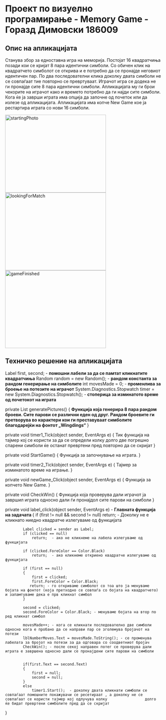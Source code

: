 # Проект по визуелно програмирање - Memory Game - Горазд Димовски 186009
## Опис на апликацијата
Станува збор за едноставна игра на меморија. Постојат 16 квадратчиња позади кои се кријат 8 пара идентични симболи. Со обичен клик на квадратчето симболот се открива и е 
потребно да се пронајде неговиот идентичен пар. По два последователни клика доколку двата симболи не се совпаѓаат тие повторно се превртуваат. Играчот игра се додека не ги пронајде
сите 8 пара идентични симболи. Апликацијата му ги брои чекорите на играчот како и времето потребно да ги најди сите симболи. Кога ќе ја заврши играта има опција да започне од
почеток или да излезе од апликацијата. Апликацијата има копче New Game кое ја рестартира играта со нови 16 симболи. 

<img src="https://user-images.githubusercontent.com/63555005/131264421-efd2538f-bdce-49a1-bbff-74db30aefec1.JPG" alt="startingPhoto" width="325" height="250">
<img src="https://user-images.githubusercontent.com/63555005/131264599-00a76803-0804-47f1-9ab0-d072af85968e.JPG" alt="lookingForMatch" width="325" height="250">
<img src="https://user-images.githubusercontent.com/63555005/131264593-01640097-e809-4dc1-8548-24952e7c67cf.JPG" alt="gameFinished" width="325" height="250">

## Техничко решение на апликацијата
 Label first, second;   - <b>помошни лабели за да се памтат кликнатите квадратчиња</b>
 Random random = new Random(); - <b>рандом константа за рандом генерирање на симболите</b>
 int movesMade = 0; - <b>променлива за броење на потезите на играчот</b>
 System.Diagnostics.Stopwatch timer = new System.Diagnostics.Stopwatch(); - <b>стоперица за изминатото време од почетокот на играта </b>
 
  private List<char> generatePictures()
  {
      <b>Функција која генерира 8 пара рандом броеви. Сите парови се различни еден од друг. Рандом броевите ги претворува во карактери кои ги преставуваат симболите благодарејќи           на
      фонтот „Wingdings“</b>
  }
  
   private void timer1_Tick(object sender, EventArgs e) 
   {
      Тик функција на тајмер кој се користи за да се определи колку долго две погрешно спарени симболи ќе останат превртени пред повторно да се скријат
   }
  
  private void StartGame()
   {
      Функција за започнување на играта.
   }
  
  private void timer2_Tick(object sender, EventArgs e)
   {
      Тајмер за изминатото време на играње.
   }
  
  private void newGame_Click(object sender, EventArgs e)
   {
      Функција за копчето New Game.
   }
  
  private void CheckWin()
   {
      Функција која проверува дали играчот ја завршил играта односно дали ѓи пронајдол сите парови на симболи
   }
  
  private void label_click(object sender, EventArgs e)  - <b>Главната функција на задачата </b> 
  {
      if (first != null && second != null)
                return;  - Доколку не е кликнато ниедно квадратче излегуваме од функцијата

            Label clicked = sender as Label;
            if (clicked == null)
                return;  - ако не кликнеме на лабела излегуваме од функцијата

            if (clicked.ForeColor == Color.Black)
                return;  - ако кликнеме откриено квадратче излегуваме од функцијата

            if (first == null)
            {
                first = clicked;
                first.ForeColor = Color.Black;
               return; - го откриваме симболот со тоа што ја менуваме бојата на фонтот (која претходно се совпаѓа со бојата на квадратчето) и запамтуваме дека е прв кликнат симбол
            }

            second = clicked;
            second.ForeColor = Color.Black; - менуваме бојата на втор по ред кликнат симбол

            movesMade++; - кога се кликнати последователно две симболи односно кога е пробано да се направи пар се зголемува бројачот на потези
            lblNumberMoves.Text = movesMade.ToString(); - се променува лабелата за бројот на потези за да одговара со соодветниот бројач
            CheckWin(); - после секој направен потег се проверува дали играта е завршена односно дали се пронајдени сите парови на симболи
            

            if(first.Text == second.Text)
            {
                first = null;
                second = null;
            }
            else
                timer1.Start();  - доколку двата кликнати симболи се совпаѓаат помошните покажувачи се ресетираат , а доколку не се совпаѓаат се користи тајмер кој одлучува колку                 долго ќе бидат превртени симболите пред да се скријат
            
    
  }
 




